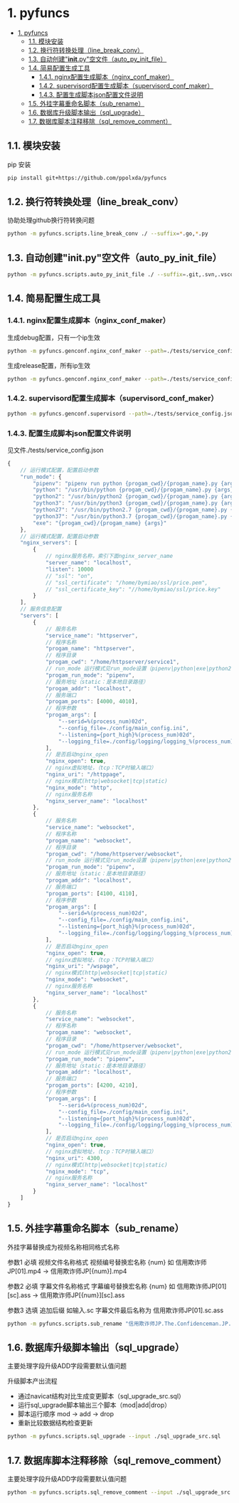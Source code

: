 ﻿# 1. pyfuncs

<!-- TOC -->

- [1. pyfuncs](#1-pyfuncs)
    - [1.1. 模块安装](#11-模块安装)
    - [1.2. 换行符转换处理（line_break_conv）](#12-换行符转换处理line_break_conv)
    - [1.3. 自动创建"__init__.py"空文件（auto_py_init_file）](#13-自动创建__init__py空文件auto_py_init_file)
    - [1.4. 简易配置生成工具](#14-简易配置生成工具)
        - [1.4.1. nginx配置生成脚本（nginx_conf_maker）](#141-nginx配置生成脚本nginx_conf_maker)
        - [1.4.2. supervisord配置生成脚本（supervisord_conf_maker）](#142-supervisord配置生成脚本supervisord_conf_maker)
        - [1.4.3. 配置生成脚本json配置文件说明](#143-配置生成脚本json配置文件说明)
    - [1.5. 外挂字幕重命名脚本（sub_rename）](#15-外挂字幕重命名脚本sub_rename)
    - [1.6. 数据库升级脚本输出（sql_upgrade）](#16-数据库升级脚本输出sql_upgrade)
    - [1.7. 数据库脚本注释移除（sql_remove_comment）](#17-数据库脚本注释移除sql_remove_comment)

<!-- /TOC -->

## 1.1. 模块安装

pip 安装

```bash
pip install git+https://github.com/ppolxda/pyfuncs
```

## 1.2. 换行符转换处理（line_break_conv）

协助处理github换行符转换问题

```bash
python -m pyfuncs.scripts.line_break_conv ./ --suffix=*.go,*.py
```

## 1.3. 自动创建"__init__.py"空文件（auto_py_init_file）

```bash
python -m pyfuncs.scripts.auto_py_init_file ./ --suffix=.git,.svn,.vscode,__pycache__
```

## 1.4. 简易配置生成工具

### 1.4.1. nginx配置生成脚本（nginx_conf_maker）

生成debug配置，只有一个ip生效

```bash
python -m pyfuncs.genconf.nginx_conf_maker --path=./tests/service_config.json --out_path=./tests/nginx.conf --debug=True
```

生成release配置，所有ip生效

```bash
python -m pyfuncs.genconf.nginx_conf_maker --path=./tests/service_config.json --out_path=./tests/nginx.conf
```

### 1.4.2. supervisord配置生成脚本（supervisord_conf_maker）

```bash
python -m pyfuncs.genconf.supervisord --path=./tests/service_config.json --out_path=./tests/nginx.conf
```

### 1.4.3. 配置生成脚本json配置文件说明

见文件./tests/service_config.json

```js
{
    // 运行模式配置，配置启动参数
    "run_mode": {
        "pipenv": "pipenv run python {progam_cwd}/{progam_name}.py {args}",
        "python": "/usr/bin/python {progam_cwd}/{progam_name}.py {args}",
        "python2": "/usr/bin/python2 {progam_cwd}/{progam_name}.py {args}",
        "python3": "/usr/bin/python3 {progam_cwd}/{progam_name}.py {args}",
        "python27": "/usr/bin/python2.7 {progam_cwd}/{progam_name}.py {args}",
        "python37": "/usr/bin/python3.7 {progam_cwd}/{progam_name}.py {args}",
        "exe": "{progam_cwd}/{progam_name} {args}"
    },
    // 运行模式配置，配置启动参数
    "nginx_servers": [
        {
            // nginx服务名称，索引下面nginx_server_name
            "server_name": "localhost",
            "listen": 10000
            // "ssl": "on",
            // "ssl_certificate": "/home/bymiao/ssl/price.pem",
            // "ssl_certificate_key": "//home/bymiao/ssl/price.key"
        }
    ],
    // 服务信息配置
    "servers": [
        {
            // 服务名称
            "service_name": "httpserver",
            // 程序名称
            "progam_name": "httpserver",
            // 程序目录
            "progam_cwd": "/home/httpserver/service1",
            // run_mode 运行模式见run_mode设置（pipenv|python|exe|python2|python3）
            "progam_run_mode": "pipenv",
            // 服务地址（static：是本地目录路径）
            "progam_addr": "localhost",
            // 服务端口
            "progam_ports": [4000, 4010],
            // 程序参数
            "progam_args": [
                "--serid=%(process_num)02d",
                "--config_file=./config/main_config.ini",
                "--listening={port_high}%(process_num)02d",
                "--logging_file=./config/logging/logging_%(process_num)02d.ini"
            ],
            // 是否启动nginx_open
            "nginx_open": true,
            // nginx虚拟地址，（tcp：TCP时输入端口）
            "nginx_uri": "/httppage",
            // nginx模式(http|websocket|tcp|static)
            "nginx_mode": "http",
            // nginx服务名称
            "nginx_server_name": "localhost"
        },
        {
            // 服务名称
            "service_name": "websocket",
            // 程序名称
            "progam_name": "websocket",
            // 程序目录
            "progam_cwd": "/home/httpserver/websocket",
            // run_mode 运行模式见run_mode设置（pipenv|python|exe|python2|python3）
            "progam_run_mode": "pipenv",
            // 服务地址（static：是本地目录路径）
            "progam_addr": "localhost",
            // 服务端口
            "progam_ports": [4100, 4110],
            // 程序参数
            "progam_args": [
                "--serid=%(process_num)02d",
                "--config_file=./config/main_config.ini",
                "--listening={port_high}%(process_num)02d",
                "--logging_file=./config/logging/logging_%(process_num)02d.ini"
            ],
            // 是否启动nginx_open
            "nginx_open": true,
            // nginx虚拟地址，（tcp：TCP时输入端口）
            "nginx_uri": "/wspage",
            // nginx模式(http|websocket|tcp|static)
            "nginx_mode": "websocket",
            // nginx服务名称
            "nginx_server_name": "localhost"
        },
        {
            // 服务名称
            "service_name": "websocket",
            // 程序名称
            "progam_name": "websocket",
            // 程序目录
            "progam_cwd": "/home/httpserver/websocket",
            // run_mode 运行模式见run_mode设置（pipenv|python|exe|python2|python3）
            "progam_run_mode": "pipenv",
            // 服务地址（static：是本地目录路径）
            "progam_addr": "localhost",
            // 服务端口
            "progam_ports": [4200, 4210],
            // 程序参数
            "progam_args": [
                "--serid=%(process_num)02d",
                "--config_file=./config/main_config.ini",
                "--listening={port_high}%(process_num)02d",
                "--logging_file=./config/logging/logging_%(process_num)02d.ini"
            ],
            // 是否启动nginx_open
            "nginx_open": true,
            // nginx虚拟地址，（tcp：TCP时输入端口）
            "nginx_uri": 4300,
            // nginx模式(http|websocket|tcp|static)
            "nginx_mode": "tcp",
            // nginx服务名称
            "nginx_server_name": "localhost"
        }
    ]
}
```

## 1.5. 外挂字幕重命名脚本（sub_rename）

外挂字幕替换成为视频名称相同格式名称

参数1 必填 视频文件名称格式 视频编号替换宏名称 {num} 如 信用欺诈师JP[01].mp4 -> 信用欺诈师JP[{num}].mp4

参数2 必填 字幕文件名称格式 字幕编号替换宏名称 {num} 如 信用欺诈师JP[01][sc].ass -> 信用欺诈师JP[{num}][sc].ass

参数3 选填 追加后缀 如输入.sc 字幕文件最后名称为  信用欺诈师JP[01].sc.ass

```bash
python -m pyfuncs.scripts.sub_rename "信用欺诈师JP.The.Confidenceman.JP.Ep{num}.Chi_Jap.HDTVrip.1280X720-ZhuixinFan.mp4" "信用欺诈师JP.Ep{num}.HD720P中日字幕.ass" ".sc"
```

## 1.6. 数据库升级脚本输出（sql_upgrade）

主要处理字段升级ADD字段需要默认值问题

升级脚本产出流程

- 通过navicat结构对比生成变更脚本（sql_upgrade_src.sql）
- 运行sql_upgrade脚本输出三个脚本（mod|add|drop）
- 脚本运行顺序 mod -> add -> drop
- 重新比较数据结构检查更新

```bash
python -m pyfuncs.scripts.sql_upgrade --input ./sql_upgrade_src.sql
```

## 1.7. 数据库脚本注释移除（sql_remove_comment）

主要处理字段升级ADD字段需要默认值问题

```bash
python -m pyfuncs.scripts.sql_remove_comment --input ./sql_upgrade_src.sql
```
